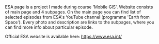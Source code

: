 ESA page is a project I made during course 'Mobile GIS'. Website consists of main page and 4 subpages. On the main page you can find list of selected episodes from ESA's YouTube channel (programme 'Earth from Space'). Every photo and description are links to the subpages, where you can find more info about particular episode. 

Official ESA website is available here:
https://www.esa.int/
